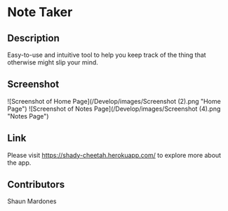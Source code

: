 # Note Taker

## Description

Easy-to-use and intuitive tool to help you keep track of the thing that otherwise might slip your mind. 

## Screenshot

![Screenshot of Home Page](/Develop/images/Screenshot (2).png "Home Page")
![Screenshot of Notes Page](/Develop/images/Screenshot (4).png "Notes Page")

## Link

Please visit https://shady-cheetah.herokuapp.com/ to explore more about the app.

## Contributors

Shaun Mardones